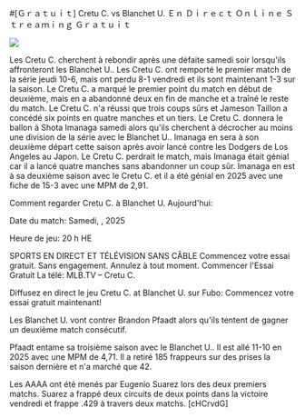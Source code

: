#[Ｇｒａｔｕｉｔ] Cretu C. vs Blanchet U. Ｅｎ Ｄｉｒｅｃｔ Ｏｎｌｉｎｅ Ｓｔｒｅａｍｉｎｇ Ｇｒａｔｕｉｔ  
  
  
[![](https://i.imgur.com/qSNzIqt.png)](https://movie.rssnews.media/wmifefBb.php)  
  
Les Cretu C. cherchent à rebondir après une défaite samedi soir lorsqu'ils affronteront les Blanchet U.. Les Cretu C. ont remporté le premier match de la série jeudi 10-6, mais ont perdu 8-1 vendredi et ils sont maintenant 1-3 sur la saison. Le Cretu C. a marqué le premier point du match en début de deuxième, mais en a abandonné deux en fin de manche et a traîné le reste du match. Le Cretu C. n'a réussi que trois coups sûrs et Jameson Taillon a concédé six points en quatre manches et un tiers. Le Cretu C. donnera le ballon à Shota Imanaga samedi alors qu'ils cherchent à décrocher au moins une division de la série avec le Blanchet U.. Imanaga en sera à son deuxième départ cette saison après avoir lancé contre les Dodgers de Los Angeles au Japon. Le Cretu C. perdrait le match, mais Imanaga était génial car il a lancé quatre manches sans abandonner un coup sûr. Imanaga en est à sa deuxième saison avec le Cretu C. et il a été génial en 2025 avec une fiche de 15-3 avec une MPM de 2,91.

Comment regarder Cretu C. à Blanchet U. Aujourd'hui:

Date du match: Samedi, , 2025

Heure de jeu: 20 h HE

SPORTS EN DIRECT ET TÉLÉVISION SANS CÂBLE
Commencez votre essai gratuit. Sans engagement. Annulez à tout moment.
Commencer l'Essai Gratuit
La télé: MLB.TV – Cretu C.

Diffusez en direct le jeu Cretu C. at Blanchet U. sur Fubo: Commencez votre essai gratuit maintenant!

Les Blanchet U. vont contrer Brandon Pfaadt alors qu'ils tentent de gagner un deuxième match consécutif.

Pfaadt entame sa troisième saison avec le Blanchet U.. Il est allé 11-10 en 2025 avec une MPM de 4,71. Il a retiré 185 frappeurs sur des prises la saison dernière et n'a marché que 42.

Les AAAA ont été menés par Eugenio Suarez lors des deux premiers matchs. Suarez a frappé deux circuits de deux points dans la victoire vendredi et frappe .429 à travers deux matchs. [cHCrvdG]
